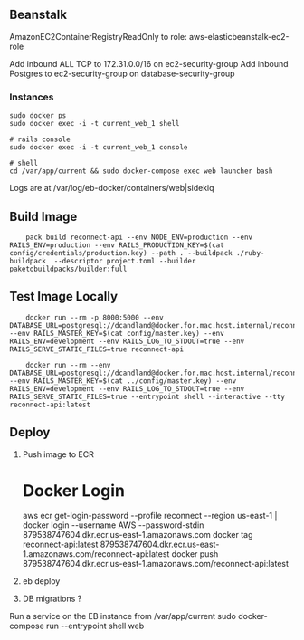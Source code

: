 ## Beanstalk

AmazonEC2ContainerRegistryReadOnly to role: aws-elasticbeanstalk-ec2-role

Add inbound ALL TCP to 172.31.0.0/16 on ec2-security-group
Add inbound Postgres to ec2-security-group on database-security-group

### Instances

    sudo docker ps
    sudo docker exec -i -t current_web_1 shell

    # rails console
    sudo docker exec -i -t current_web_1 console

    # shell
    cd /var/app/current && sudo docker-compose exec web launcher bash

Logs are at /var/log/eb-docker/containers/web|sidekiq

## Build Image

        pack build reconnect-api --env NODE_ENV=production --env RAILS_ENV=production --env RAILS_PRODUCTION_KEY=$(cat config/credentials/production.key) --path . --buildpack ./ruby-buildpack  --descriptor project.toml --builder paketobuildpacks/builder:full


## Test Image Locally

        docker run --rm -p 8000:5000 --env DATABASE_URL=postgresql://dcandland@docker.for.mac.host.internal/reconnect_api_development --env RAILS_MASTER_KEY=$(cat config/master.key) --env RAILS_ENV=development --env RAILS_LOG_TO_STDOUT=true --env RAILS_SERVE_STATIC_FILES=true reconnect-api

        docker run --rm --env DATABASE_URL=postgresql://dcandland@docker.for.mac.host.internal/reconnect_api_development --env RAILS_MASTER_KEY=$(cat ../config/master.key) --env RAILS_ENV=development --env RAILS_LOG_TO_STDOUT=true --env RAILS_SERVE_STATIC_FILES=true --entrypoint shell --interactive --tty reconnect-api:latest

## Deploy

1. Push image to ECR

    # Docker Login
    aws ecr get-login-password --profile reconnect --region us-east-1 | docker login --username AWS --password-stdin 879538747604.dkr.ecr.us-east-1.amazonaws.com
    docker tag reconnect-api:latest 879538747604.dkr.ecr.us-east-1.amazonaws.com/reconnect-api:latest
    docker push 879538747604.dkr.ecr.us-east-1.amazonaws.com/reconnect-api:latest

1. eb deploy

1. DB migrations ?

Run a service on the EB instance from /var/app/current
    sudo docker-compose run --entrypoint shell web
